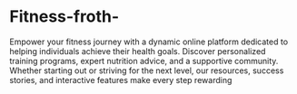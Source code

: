 # Fitness-froth-
Empower your fitness journey with a dynamic online platform dedicated to helping individuals achieve their health goals. Discover personalized training programs, expert nutrition advice, and a supportive community. Whether starting out or striving for the next level, our resources, success stories, and interactive features make every step rewarding

